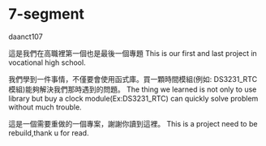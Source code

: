 # 7-segment
daanct107

這是我們在高職裡第一個也是最後一個專題
This is our first and last project in vocational high school.

我們學到一件事情，不僅要會使用函式庫。買一顆時間模組(例如: DS3231_RTC模組)能夠解決我們那時遇到的問題。
The thing we learned is not only to use library but buy a clock module(Ex:DS3231_RTC) can quickly solve problem without much trouble.

這是一個需要重做的一個專案，謝謝你讀到這裡。
This is a project need to be rebuild,thank u for read.

